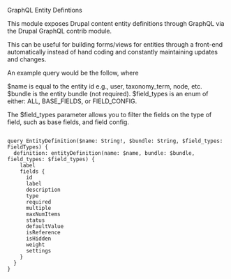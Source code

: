 GraphQL Entity Defintions

This module exposes Drupal content entity definitions through GraphQL via the Drupal GraphQL contrib module.

This can be useful for building forms/views for entities through a front-end automatically instead of hand coding and constantly maintaining updates and changes.

An example query would be the follow, where

$name is equal to the entity id e.g., user, taxonomy_term, node, etc.
$bundle is the entity bundle (not required).
$field_types is an enum of either: ALL, BASE_FIELDS, or FIELD_CONFIG.

The $field_types parameter allows you to filter the fields on the type of field, such as base fields, and field config.

<code>
query EntityDefinition($name: String!, $bundle: String, $field_types: FieldTypes) {
  definition: entityDefinition(name: $name, bundle: $bundle, field_types: $field_types) {
    label
    fields {
      id
      label
      description
      type
      required
      multiple
      maxNumItems
      status
      defaultValue
      isReference
      isHidden
      weight
      settings
    }
  }
}
</code>
